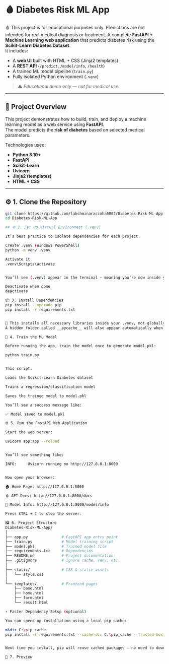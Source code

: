 # 🩸 Diabetes Risk ML App  
🩸 This project is for educational purposes only. Predictions are not intended for real medical diagnosis or treatment.
A complete **FastAPI + Machine Learning web application** that predicts diabetes risk using the **Scikit-Learn Diabetes Dataset**.  
It includes:
- A **web UI** built with HTML + CSS (Jinja2 templates)  
- A **REST API** (`/predict`, `/model/info`, `/health`)  
- A trained ML model pipeline (`train.py`)  
- Fully isolated Python environment (`.venv`)  

> ⚠️ *Educational demo only — not for medical use.*

---

## 🧠 Project Overview
This project demonstrates how to build, train, and deploy a machine learning model as a web service using **FastAPI**.  
The model predicts the **risk of diabetes** based on selected medical parameters.

Technologies used:
- **Python 3.10+**
- **FastAPI**
- **Scikit-Learn**
- **Uvicorn**
- **Jinja2 (templates)**
- **HTML + CSS**

---

## ⚙️ 1. Clone the Repository

```bash
git clone https://github.com/lakshminarasimha6802/Diabetes-Risk-ML-App.git
cd Diabetes-Risk-ML-App

## ⚙️ 2. Set Up Virtual Environment (.venv)

It’s best practice to isolate dependencies for each project.

Create .venv (Windows PowerShell)
python -m venv .venv

Activate it
.venv\Scripts\activate


You’ll see (.venv) appear in the terminal — meaning you’re now inside your project’s virtual environment.

Deactivate when done
deactivate

📦 3. Install Dependencies
pip install --upgrade pip
pip install -r requirements.txt


📁 This installs all necessary libraries inside your .venv, not globally.
A hidden folder called __pycache__ will also appear automatically when Python compiles files — this is normal.

🚀 4. Train the ML Model

Before running the app, train the model once to generate model.pkl:

python train.py


This script:

Loads the Scikit-Learn Diabetes dataset

Trains a regression/classification model

Saves the trained model to model.pkl

You’ll see a success message like:

✅ Model saved to model.pkl

🌐 5. Run the FastAPI Web Application

Start the web server:

uvicorn app:app --reload


You’ll see something like:

INFO:     Uvicorn running on http://127.0.0.1:8000


Now open your browser:

🏠 Home Page: http://127.0.0.1:8000

🩸 API Docs: http://127.0.0.1:8000/docs

🧠 Model Info: http://127.0.0.1:8000/model/info

Press CTRL + C to stop the server.

🖼️ 6. Project Structure
Diabetes-Risk-ML-App/
│
├── app.py               # FastAPI app entry point
├── train.py             # Model training script
├── model.pkl            # Trained model file
├── requirements.txt     # Dependencies
├── README.md            # Project documentation
├── .gitignore           # Ignore cache, venv, etc.
│
├── static/              # CSS & static assets
│   └── style.css
│
└── templates/           # Frontend pages
    ├── base.html
    ├── home.html
    ├── form.html
    └── result.html

⚡ Faster Dependency Setup (optional)

You can speed up installation using a local pip cache:

mkdir C:\pip_cache
pip install -r requirements.txt --cache-dir C:\pip_cache --trusted-host pypi.org --trusted-host files.pythonhosted.org --timeout 120


Next time you install, pip will reuse cached packages — no need to download again.

📸 7. Preview